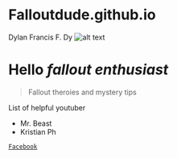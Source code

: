 # Falloutdude.github.io
Dylan Francis F. Dy
![alt text](https://images.ctfassets.net/rporu91m20dc/7HLZ1zRm8g8kCgki0aa8Oq/511ab54d985e6309b6ee8d89190f1f7a/Fallout76_LargeHero_OfficialReveal.jpg)
# Hello *fallout enthusiast*

> Fallout theroies and mystery tips

List of helpful youtuber
- Mr. Beast
- Kristian Ph


[`Facebook`](https://www.facebook.com/)
